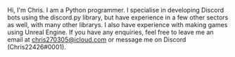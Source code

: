 Hi, I'm Chris. 
I am a Python programmer. 
I specialise in developing Discord bots using the discord.py library, but have experience in a few other sectors as well, with many other librarys. 
I also have experience with making games using Unreal Engine.
If you have any enquiries, feel free to leave me an email at chris270305@icloud.com or message me on Discord (Chris22426#0001).

<!---
Chris22426/Chris22426 is a ✨ special ✨ repository because its `README.md` (this file) appears on your GitHub profile.
You can click the Preview link to take a look at your changes.
--->
